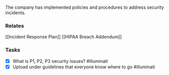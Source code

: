 The company has implemented policies and procedures to address security incidents.
### Relates
[[Incident Response Plan]]
[[HIPAA Breach Addendum]]
### Tasks
- [x] What is P1, P2, P3 security issues? #illuminati
- [x] Upload under guidelines that everyone know where to go #illuminati 
